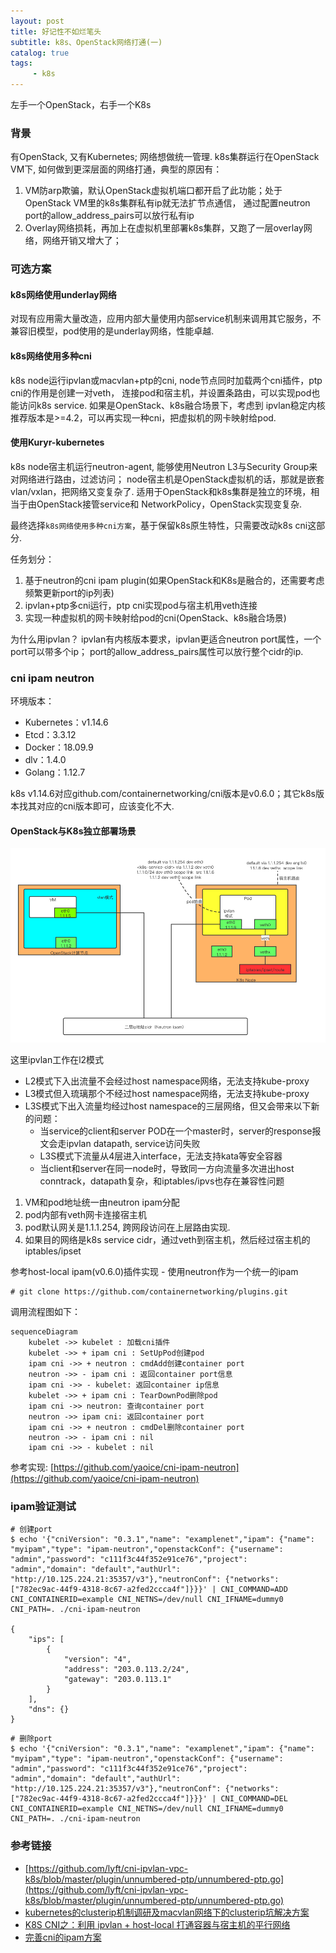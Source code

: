 ```yaml
---
layout: post
title: 好记性不如烂笔头
subtitle: k8s、OpenStack网络打通(一)
catalog: true
tags:
     - k8s
---
```


左手一个OpenStack，右手一个K8s

### 背景

有OpenStack, 又有Kubernetes; 网络想做统一管理. k8s集群运行在OpenStack VM下, 如何做到更深层面的网络打通，典型的原因有：
1. VM防arp欺骗，默认OpenStack虚拟机端口都开启了此功能；处于OpenStack VM里的k8s集群私有ip就无法扩节点通信，
通过配置neutron port的allow_address_pairs可以放行私有ip
2. Overlay网络损耗，再加上在虚拟机里部署k8s集群，又跑了一层overlay网络，网络开销又增大了；

### 可选方案

#### k8s网络使用underlay网络

对现有应用需大量改造，应用内部大量使用内部service机制来调用其它服务，不兼容旧模型，pod使用的是underlay网络，性能卓越.

#### k8s网络使用多种cni

k8s node运行ipvlan或macvlan+ptp的cni, node节点同时加载两个cni插件，ptp cni的作用是创建一对veth，
连接pod和宿主机，并设置条路由，可以实现pod也能访问k8s service. 如果是OpenStack、k8s融合场景下，考虑到
ipvlan稳定内核推荐版本是>=4.2，可以再实现一种cni，把虚拟机的网卡映射给pod.

#### 使用Kuryr-kubernetes

k8s node宿主机运行neutron-agent, 能够使用Neutron L3与Security Group来对网络进行路由，过滤访问；
node宿主机是OpenStack虚拟机的话，那就是嵌套vlan/vxlan，把网络又变复杂了. 适用于OpenStack和k8s集群是独立的环境，相当于由OpenStack接管service和
NetworkPolicy，OpenStack实现变复杂.

最终选择`k8s网络使用多种cni方案`，基于保留k8s原生特性，只需要改动k8s cni这部分. 

任务划分：
1. 基于neutron的cni ipam plugin(如果OpenStack和K8s是融合的，还需要考虑频繁更新port的ip列表)
2. ipvlan+ptp多cni运行，ptp cni实现pod与宿主机用veth连接
3. 实现一种虚拟机的网卡映射给pod的cni(OpenStack、k8s融合场景)

为什么用ipvlan？ ipvlan有内核版本要求，ipvlan更适合neutron port属性，一个port可以带多个ip；
port的allow_address_pairs属性可以放行整个cidr的ip.

### cni ipam neutron

环境版本：
- Kubernetes：v1.14.6
- Etcd：3.3.12
- Docker：18.09.9
- dlv：1.4.0
- Golang：1.12.7

k8s v1.14.6对应github.com/containernetworking/cni版本是v0.6.0；其它k8s版本找其对应的cni版本即可，应该变化不大.

#### OpenStack与K8s独立部署场景

<img src="/img/posts/2020-05-06/k8s_openstack_separate.png"/>

这里ipvlan工作在l2模式

- L2模式下入出流量不会经过host namespace网络，无法支持kube-proxy
- L3模式但入琉璃那个不经过host namespace网络，无法支持kube-proxy
- L3S模式下出入流量均经过host namespace的三层网络，但又会带来以下新的问题：
  - 当service的client和server POD在一个master时，server的response报文会走ipvlan datapath, service访问失败
  - L3S模式下流量从4层进入interface，无法支持kata等安全容器
  - 当client和server在同一node时，导致同一方向流量多次进出host conntrack，datapath复杂，和iptables/ipvs也存在兼容性问题

1. VM和pod地址统一由neutron ipam分配
2. pod内部有veth网卡连接宿主机
3. pod默认网关是1.1.1.254, 跨网段访问在上层路由实现.
4. 如果目的网络是k8s service cidr，通过veth到宿主机，然后经过宿主机的iptables/ipset

参考host-local ipam(v0.6.0)插件实现 - 使用neutron作为一个统一的ipam
```
# git clone https://github.com/containernetworking/plugins.git
```

调用流程图如下：

```mermaid
sequenceDiagram
    kubelet ->> kubelet : 加载cni插件
    kubelet ->> + ipam cni : SetUpPod创建pod
    ipam cni ->> + neutron : cmdAdd创建container port
    neutron ->> - ipam cni : 返回container port信息
    ipam cni ->> - kubelet: 返回container ip信息
    kubelet ->> + ipam cni : TearDownPod删除pod
    ipam cni ->> neutron: 查询container port
    neutron ->> ipam cni: 返回container port
    ipam cni ->> + neutron : cmdDel删除container port
    neutron ->> - ipam cni : nil
    ipam cni ->> - kubelet : nil
```

参考实现: [https://github.com/yaoice/cni-ipam-neutron](https://github.com/yaoice/cni-ipam-neutron)

### ipam验证测试
```
# 创建port
$ echo '{"cniVersion": "0.3.1","name": "examplenet","ipam": {"name": "myipam","type": "ipam-neutron","openstackConf": {"username": "admin","password": "c111f3c44f352e91ce76","project": "admin","domain": "default","authUrl": "http://10.125.224.21:35357/v3"},"neutronConf": {"networks": ["782ec9ac-44f9-4318-8c67-a2fed2ccca4f"]}}}' | CNI_COMMAND=ADD CNI_CONTAINERID=example CNI_NETNS=/dev/null CNI_IFNAME=dummy0 CNI_PATH=. ./cni-ipam-neutron

{
    "ips": [
        {
            "version": "4",
            "address": "203.0.113.2/24",
            "gateway": "203.0.113.1"
        }
    ],
    "dns": {}
}
```

```
# 删除port
$ echo '{"cniVersion": "0.3.1","name": "examplenet","ipam": {"name": "myipam","type": "ipam-neutron","openstackConf": {"username": "admin","password": "c111f3c44f352e91ce76","project": "admin","domain": "default","authUrl": "http://10.125.224.21:35357/v3"},"neutronConf": {"networks": ["782ec9ac-44f9-4318-8c67-a2fed2ccca4f"]}}}' | CNI_COMMAND=DEL CNI_CONTAINERID=example CNI_NETNS=/dev/null CNI_IFNAME=dummy0 CNI_PATH=. ./cni-ipam-neutron
```

### 参考链接

- [https://github.com/lyft/cni-ipvlan-vpc-k8s/blob/master/plugin/unnumbered-ptp/unnumbered-ptp.go](https://github.com/lyft/cni-ipvlan-vpc-k8s/blob/master/plugin/unnumbered-ptp/unnumbered-ptp.go)
- [kubernetes的clusterip机制调研及macvlan网络下的clusterip坑解决方案](https://zhuanlan.zhihu.com/p/67384482)
- [K8S CNI之：利⽤ ipvlan + host-local 打通容器与宿主机的平⾏⽹络](https://juejin.im/post/5c926709f265da60e86e0ca6)
- [完善cni的ipam方案](https://jeremyxu2010.github.io/2019/07/%E5%AE%8C%E5%96%84cni%E7%9A%84ipam%E6%96%B9%E6%A1%88/)

